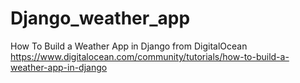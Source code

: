 # Django_weather_app

How To Build a Weather App in Django from DigitalOcean
https://www.digitalocean.com/community/tutorials/how-to-build-a-weather-app-in-django
